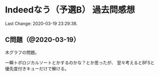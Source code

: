# Indeedなう（予選B） 過去問感想

Last Change: 2020-03-19 23:29:38.

## C問題（@2020-03-19）

木グラフの問題。

一瞬トポロジカルソートとかするのかな？とか思ったが、
翌々考えるとBFSと優先度付きキューだけで解ける。

